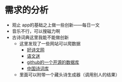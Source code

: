# 需求的分析

- 观止 app的基础之上做一些创新——每日一文
- 音乐不行，可以搜磁力啊
- 古诗词典这里我能不能做创新
  - 这里发现了一些网站可以爬数据
    - [好诗文网](http://www.haoshiwen.org/)
    - [语文迷](https://www.yuwenmi.com/)
    - [github的一个开源的数据库](https://github.com/chinese-poetry/chinese-poetry)
    - [中国诗词库](http://www.shigeku.org/)
  - 里面可以附带一个藏头诗生成器（调用别人的结果）